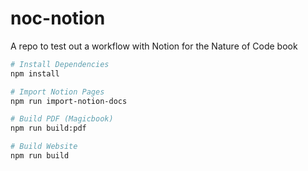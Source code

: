 # noc-notion

A repo to test out a workflow with Notion for the Nature of Code book

```bash
# Install Dependencies
npm install

# Import Notion Pages
npm run import-notion-docs

# Build PDF (Magicbook)
npm run build:pdf

# Build Website
npm run build
```
